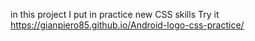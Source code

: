 in this project I put in practice new CSS skills
Try it
https://gianpiero85.github.io/Android-logo-css-practice/
